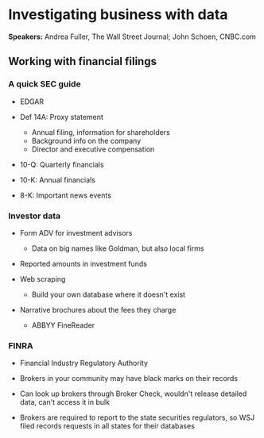 # Investigating business with data #

**Speakers:** Andrea Fuller, The Wall Street Journal; John Schoen, CNBC.com

## Working with financial filings ##

### A quick SEC guide ###

* EDGAR

* Def 14A: Proxy statement

  * Annual filing, information for shareholders
  * Background info on the company
  * Director and executive compensation

* 10-Q: Quarterly financials

* 10-K: Annual financials

* 8-K: Important news events


### Investor data ###

* Form ADV for investment advisors

  * Data on big names like Goldman, but also local firms

* Reported amounts in investment funds

* Web scraping

  * Build your own database where it doesn't exist

* Narrative brochures about the fees they charge

  * ABBYY FineReader

### FINRA ###

* Financial Industry Regulatory Authority

* Brokers in your community may have black marks on their records

* Can look up brokers through Broker Check, wouldn't release detailed data,
  can't access it in bulk

* Brokers are required to report to the state securities regulators, so WSJ
  filed records requests in all states for their databases
